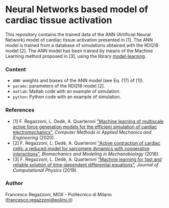 # Neural Networks based model of cardiac tissue activation #

This repository contains the trained data of the ANN (Artificial Neural Network) model of cardiac tissue activation presented in [1].
The ANN model is trained from a database of simulations obtained with the RDQ18 model [2].
The ANN model has been trained by means of the Machine Learning method proposed in [3], using the library [model-learning](https://github.com/FrancescoRegazzoni/model-learning).


### Content
- `ANN`: weights and biases of the ANN model (see Eq. (17) of [1]).
- `params`: parameters of the RDQ18 model [2].
- `matlab`: Matlab code with an example of simulation.
- `python`: Python code with an example of simulation.

### References

- [1] F. Regazzoni, L. Dedè, A. Quarteroni ["Machine learning of multiscale active force generation models for the efficient simulation of cardiac electromechanics"](https://doi.org/10.1016/j.cma.2020.113268), *Computer Methods in Applied Mechanics and Engineering* (2020).
- [2] F. Regazzoni, L. Dedè, A. Quarteroni ["Active contraction of cardiac cells: a reduced model for sarcomere dynamics with cooperative interactions"](https://doi.org/10.1007/s10237-018-1049-0), *Biomechanics and Modeling in Mechanobiology* (2018).
- [3] F. Regazzoni, L. Dedè, A. Quarteroni ["Machine learning for fast and reliable solution of time-dependent differential equations"](https://doi.org/10.1016/j.jcp.2019.07.050), *Journal of Computational Physics* (2019).

### Author

Francesco Regazzoni, MOX - Politecnico di Milano (<francesco.regazzoni@polimi.it>)
